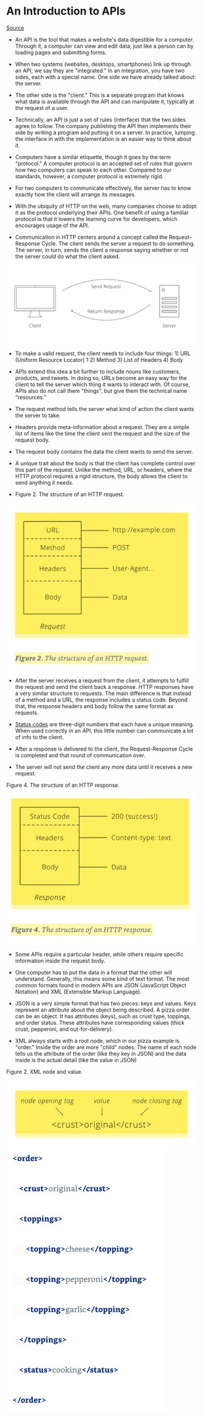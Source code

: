 # An Introduction to APIs

[Source](https://www.amazon.com/Introduction-APIs-Brian-Cooksey-ebook/dp/B01MYOBVUA)

* An API is the tool that makes a website's data digestible for a computer. Through it, a computer can view and edit data, just like a person can by loading pages and submitting forms.

* When two systems (websites, desktops, smartphones) link up through an API, we say they are "integrated." In an integration, you have two sides, each with a special name. One side we have already talked about: the server.

* The other side is the "client." This is a separate program that knows what data is available through the API and can manipulate it, typically at the request of a user.

* Technically, an API is just a set of rules (interface) that the two sides agree to follow. The company publishing the API then implements their side by writing a program and putting it on a server. In practice, lumping the interface in with the implementation is an easier way to think about it.

* Computers have a similar etiquette, though it goes by the term "protocol." A computer protocol is an accepted set of rules that govern how two computers can speak to each other. Compared to our standards, however, a computer protocol is extremely rigid.

* For two computers to communicate effectively, the server has to know exactly how the client will arrange its messages.

* With the ubiquity of HTTP on the web, many companies choose to adopt it as the protocol underlying their APIs. One benefit of using a familiar protocol is that it lowers the learning curve for developers, which encourages usage of the API.

* Communication in HTTP centers around a concept called the Request-Response Cycle. The client sends the server a request to do something. The server, in turn, sends the client a response saying whether or not the server could do what the client asked.

![Res](./images/req-res-cycle.png)

* To make a valid request, the client needs to include four things: 1) URL (Uniform Resource Locator) 1 2) Method 3) List of Headers 4) Body

* APIs extend this idea a bit further to include nouns like customers, products, and tweets. In doing so, URLs become an easy way for the client to tell the server which thing it wants to interact with. Of course, APIs also do not call them "things", but give them the technical name "resources."

* The request method tells the server what kind of action the client wants the server to take.

* Headers provide meta-information about a request. They are a simple list of items like the time the client sent the request and the size of the request body.

* The request body contains the data the client wants to send the server.

* A unique trait about the body is that the client has complete control over this part of the request. Unlike the method, URL, or headers, where the HTTP protocol requires a rigid structure, the body allows the client to send anything it needs.

* Figure 2. The structure of an HTTP request.

![Res](./images/http-request.png)

* After the server receives a request from the client, it attempts to fulfill the request and send the client back a response. HTTP responses have a very similar structure to requests. The main difference is that instead of a method and a URL, the response includes a status code. Beyond that, the response headers and body follow the same format as requests.

* [Status codes](https://en.wikipedia.org/wiki/List_of_HTTP_status_codes) are three-digit numbers that each have a unique meaning. When used correctly in an API, this little number can communicate a lot of info to the client.

* After a response is delivered to the client, the Request-Response Cycle is completed and that round of communication over.

* The server will not send the client any more data until it receives a new request.

Figure 4. The structure of an HTTP response.

![Res](./images/http-response.png)

* Some APIs require a particular header, while others require specific information inside the request body.

* One computer has to put the data in a format that the other will understand. Generally, this means some kind of text format. The most common formats found in modern APIs are JSON (JavaScript Object Notation) and XML (Extensible Markup Language).

* JSON is a very simple format that has two pieces: keys and values. Keys represent an attribute about the object being described. A pizza order can be an object. It has attributes (keys), such as crust type, toppings, and order status. These attributes have corresponding values (thick crust, pepperoni, and out-for-delivery).

* XML always starts with a root node, which in our pizza example is "order." Inside the order are more "child" nodes. The name of each node tells us the attribute of the order (like they key in JSON) and the data inside is the actual detail (like the value in JSON)

Figure 2. XML node and value.

![Res](./images/xml-structure.png)
![Res](./images/xml-structure-full.png)








